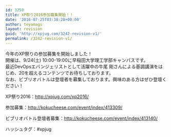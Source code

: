 ```yaml
---
id: 3250
title: XP祭り2016参加募集開始！！
date: '2016-07-25T03:38:28+00:00'
author: teyamagu
layout: revision
guid: 'http://xpjug.com/3242-revision-v1/'
permalink: /3242-revision-v1/
---
```


今年のXP祭りの参加募集を開始しました！  
開催は、9/24(土) 10:00-19:00に早稲田大学理工学部キャンパスです。  
最近DevOpsエバンジェリストとして活躍中の牛尾 剛さんによる基調講演をはじめ、20を超えるコンテンツでお待ちしております。  
なお、ビブリオバトルは登壇者を募集しております。興味のある方はぜひ登壇ください！

XP祭り2016：<http://xpjug.com/xp2016/>

参加募集：<http://kokucheese.com/event/index/413309/>

ビブリオバトル登壇者募集：<http://kokucheese.com/event/index/413140/>

ハッシュタグ：#xpjug